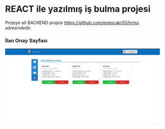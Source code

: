 <h1>REACT ile yazılmış iş bulma projesi</h1>

Projeye ait BACKEND projesi https://github.com/enescakr55/hrms adresindedir.

<h3>İlan Onay Sayfası</h3>

![1](https://raw.githubusercontent.com/enescakr55/HRMS-Frontend/master/images/advert-approval.png)
